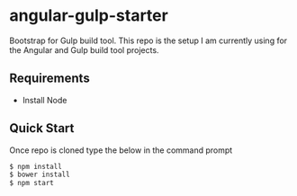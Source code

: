 # angular-gulp-starter
Bootstrap for Gulp build tool. This repo is the setup I am currently using for the Angular and Gulp build tool projects.

## Requirements

- Install Node

## Quick Start
Once repo is cloned type the below in the command prompt
```bash
$ npm install
$ bower install
$ npm start
```

